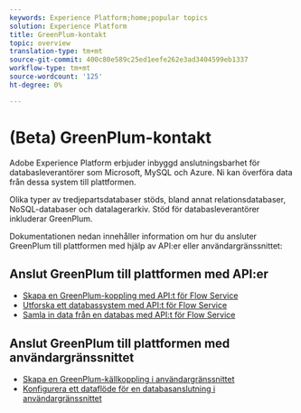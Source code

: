 ```yaml
---
keywords: Experience Platform;home;popular topics
solution: Experience Platform
title: GreenPlum-kontakt
topic: overview
translation-type: tm+mt
source-git-commit: 400c80e589c25ed1eefe262e3ad3404599eb1337
workflow-type: tm+mt
source-wordcount: '125'
ht-degree: 0%

---
```



# (Beta) GreenPlum-kontakt

Adobe Experience Platform erbjuder inbyggd anslutningsbarhet för databasleverantörer som Microsoft, MySQL och Azure. Ni kan överföra data från dessa system till plattformen.

Olika typer av tredjepartsdatabaser stöds, bland annat relationsdatabaser, NoSQL-databaser och datalagerarkiv. Stöd för databasleverantörer inkluderar GreenPlum.

Dokumentationen nedan innehåller information om hur du ansluter GreenPlum till plattformen med hjälp av API:er eller användargränssnittet:

## Anslut GreenPlum till plattformen med API:er

- [Skapa en GreenPlum-koppling med API:t för Flow Service](../../tutorials/api/create/databases/greenplum.md)
- [Utforska ett databassystem med API:t för Flow Service](../../tutorials/api/explore/database-nosql.md)
- [Samla in data från en databas med API:t för Flow Service](../../tutorials/api/collect/database-nosql.md)

## Anslut GreenPlum till plattformen med användargränssnittet

- [Skapa en GreenPlum-källkoppling i användargränssnittet](../../tutorials/ui/create/databases/greenplum.md)
- [Konfigurera ett dataflöde för en databasanslutning i användargränssnittet](../../tutorials/ui/dataflow/databases.md)